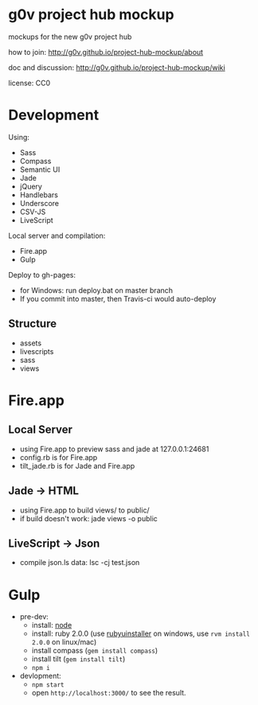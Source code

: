 g0v project hub mockup
==================

mockups for the new g0v project hub

how to join: http://g0v.github.io/project-hub-mockup/about

doc and discussion: http://g0v.github.io/project-hub-mockup/wiki

license: CC0

Development
============

Using:
* Sass
* Compass
* Semantic UI
* Jade
* jQuery
* Handlebars
* Underscore
* CSV-JS
* LiveScript

Local server and compilation:
* Fire.app
* Gulp

Deploy to gh-pages:
* for Windows: run deploy.bat on master branch
* If you commit into master, then Travis-ci would auto-deploy

Structure
------------
* assets
* livescripts
* sass
* views

Fire.app
============

Local Server
------------
* using Fire.app to preview sass and jade at 127.0.0.1:24681
* config.rb is for Fire.app
* tilt_jade.rb is for Jade and Fire.app

Jade -> HTML
------------
* using Fire.app to build views/ to public/
* if build doesn't work: jade views -o public

LiveScript -> Json
------------
* compile json.ls data: lsc -cj test.json

Gulp
============

* pre-dev:
    * install: [node](http://nodejs.org/)
    * install: ruby 2.0.0 (use [rubyuinstaller](http://rubyinstaller.org) on windows, use `rvm install 2.0.0` on linux/mac)
    * install compass (`gem install compass`)
    * install tilt (`gem install tilt`)
    * `npm i`
* devlopment:
    * `npm start`
    * open `http://localhost:3000/` to see the result.
